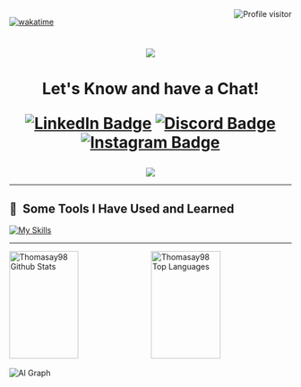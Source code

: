 <a href="https://komarev.com/ghpvc/?username=thomasay98">
  <img align="right" src="https://komarev.com/ghpvc/?username=thomasay98&label=Visitors&color=0e75b6&style=flat" alt="Profile visitor" />
</a>
  
[![wakatime](https://wakatime.com/badge/user/eebb3dd8-d9b2-40de-9b88-6fd6cac99dbc.svg)](https://wakatime.com/@eebb3dd8-d9b2-40de-9b88-6fd6cac99dbc)

<h1 align="center">
  <img src="https://capsule-render.vercel.app/api?type=waving&color=gradient&text=〈%20Hey%20Everyone!%20〉&height=95&section=header"/>
</h1>

<h1 align="center">
  Let's Know and have a Chat!
  <p align="center">
    <a href="https://www.linkedin.com/in/thomsaga"><img src="https://img.shields.io/badge/LinkedIn-blue?style=for-the-badge&logo=linkedin&logoColor=white" alt="LinkedIn Badge"></a>
    <a href="https://discord.gg/h4RZVfkmSQ"><img src="https://img.shields.io/badge/Discord-mediumslateblue?style=for-the-badge&logo=discord&logoColor=white" alt="Discord Badge"></a> 
    <a href="https://instagram.com/_thomsaga/"><img src="https://img.shields.io/badge/Instagram-magenta?style=for-the-badge&logo=instagram&logoColor=white" alt="Instagram Badge"></a> 
<!-- <p align="center"><img src="https://komarev.com/ghpvc/?username=thomasay98&style=flat-square&color=blue" alt=""></p> -->
  </p>
</h1>

<p align="center">
  <!-- <img src= "https://i.giphy.com/media/L1R1tvI9svkIWwpVYr/giphy.webp"> -->
  <!-- <img src= "https://i.pinimg.com/originals/e4/26/70/e426702edf874b181aced1e2fa5c6cde.gif"> -->
  <!-- <img src= "https://i.giphy.com/media/QX7nMrAHVN0FFD7EtK/giphy.webp"> -->
  <!-- <img src= "https://i.giphy.com/media/igRW3jH2LcCVzMqi5F/200w.webp"> -->
<!--   <img src= "https://s5.gifyu.com/images/Sj2MC.gif"> -->
  <!--   <img src= "https://s5.gifyu.com/images/SisVO.gif"> -->
  <img src="https://capsule-render.vercel.app/api?type=waving&color=gradient&height=80&section=footer"/>
</p>

<!-- <p align="center"> -->
<!--   <img src="https://capsule-render.vercel.app/api?type=waving&color=gradient&height=80&section=footer"/> -->
<!-- </p> -->

---  
  
<h2> 🚀 &nbsp;Some Tools I Have Used and Learned</h2>
<p align="left">
  
[![My Skills](https://skillicons.dev/icons?i=vscode,idea,androidstudio,html,css,java,javascript,dart,spring,flutter,mysql,mongodb,postman,github,stackoverflow&theme=light)](https://skillicons.dev) 
</p>

---

<a> 
  <a href="https://github.com/thomasay98"><img alt="Thomasay98 Github Stats" src="https://denvercoder1-github-readme-stats.vercel.app/api?username=thomasay98&show_icons=true&count_private=true&theme=react&border_color=7F3FBF&bg_color=0D1117&title_color=F85D7F&icon_color=F8D866" height="192px" width="49.5%"/></a>
  <a href="https://github.com/thomasay98"><img alt="Thomasay98 Top Languages" src="https://denvercoder1-github-readme-stats.vercel.app/api/top-langs/?username=thomasay98&langs_count=8&layout=compact&theme=react&border_color=7F3FBF&bg_color=0D1117&title_color=F85D7F&icon_color=F8D866" height="192px" width="49.5%"/></a>
  <br/>
</a>

![Al Graph](https://github-readme-activity-graph.vercel.app/graph?username=thomasay98&custom_title=thomasay98%20GitHub%20Activity%20Graph&bg_color=0D1117&color=7F3FBF&line=7F3FBF&point=7F3FBF&area_color=FFFFFF&title_color=FFFFFF&area=true)
<!--
**thomasay98/thomasay98** is a ✨ _special_ ✨ repository because its `README.md` (this file) appears on your GitHub profile.

Here are some ideas to get you started:

- 🔭 I’m currently working on ...
- 🌱 I’m currently learning ...
- 👯 I’m looking to collaborate on ...
- 🤔 I’m looking for help with ...
- 💬 Ask me about ...
- 📫 How to reach me: ...
- 😄 Pronouns: ...
- ⚡ Fun fact: ...
-->

